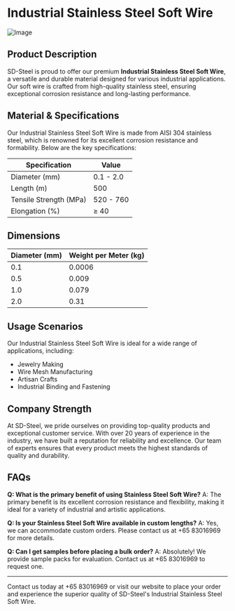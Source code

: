 # Industrial Stainless Steel Soft Wire

![Image](https://github.com/user-attachments/assets/2567258e-e124-4816-932d-1809bd27ef0b)

## Product Description

SD-Steel is proud to offer our premium **Industrial Stainless Steel Soft Wire**, a versatile and durable material designed for various industrial applications. Our soft wire is crafted from high-quality stainless steel, ensuring exceptional corrosion resistance and long-lasting performance.

## Material & Specifications

Our Industrial Stainless Steel Soft Wire is made from AISI 304 stainless steel, which is renowned for its excellent corrosion resistance and formability. Below are the key specifications:

| Specification | Value |
|---------------|-------|
| Diameter (mm) | 0.1 - 2.0 |
| Length (m)    | 500   |
| Tensile Strength (MPa) | 520 - 760 |
| Elongation (%) | ≥ 40 |

## Dimensions

| Diameter (mm) | Weight per Meter (kg) |
|---------------|-----------------------|
| 0.1            | 0.0006                |
| 0.5            | 0.009                 |
| 1.0            | 0.079                 |
| 2.0            | 0.31                  |

## Usage Scenarios

Our Industrial Stainless Steel Soft Wire is ideal for a wide range of applications, including:
- Jewelry Making
- Wire Mesh Manufacturing
- Artisan Crafts
- Industrial Binding and Fastening

## Company Strength

At SD-Steel, we pride ourselves on providing top-quality products and exceptional customer service. With over 20 years of experience in the industry, we have built a reputation for reliability and excellence. Our team of experts ensures that every product meets the highest standards of quality and durability.

## FAQs

**Q: What is the primary benefit of using Stainless Steel Soft Wire?**
A: The primary benefit is its excellent corrosion resistance and flexibility, making it ideal for a variety of industrial and artistic applications.

**Q: Is your Stainless Steel Soft Wire available in custom lengths?**
A: Yes, we can accommodate custom orders. Please contact us at +65 83016969 for more details.

**Q: Can I get samples before placing a bulk order?**
A: Absolutely! We provide sample packs for evaluation. Contact us at +65 83016969 to request one.

---

Contact us today at +65 83016969 or visit our website to place your order and experience the superior quality of SD-Steel's Industrial Stainless Steel Soft Wire.
